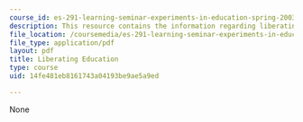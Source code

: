 ```yaml
---
course_id: es-291-learning-seminar-experiments-in-education-spring-2003
description: This resource contains the information regarding liberating education.
file_location: /coursemedia/es-291-learning-seminar-experiments-in-education-spring-2003/14fe481eb8161743a04193be9ae5a9ed_MITES_291S03_7c_liberating.pdf
file_type: application/pdf
layout: pdf
title: Liberating Education
type: course
uid: 14fe481eb8161743a04193be9ae5a9ed

---
```

None
